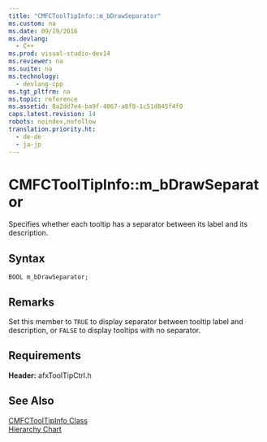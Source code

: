 ```yaml
---
title: "CMFCToolTipInfo::m_bDrawSeparator"
ms.custom: na
ms.date: 09/19/2016
ms.devlang: 
  - C++
ms.prod: visual-studio-dev14
ms.reviewer: na
ms.suite: na
ms.technology: 
  - devlang-cpp
ms.tgt_pltfrm: na
ms.topic: reference
ms.assetid: 8a2dd7e4-ba9f-4067-a8f0-1c51d845f4f0
caps.latest.revision: 14
robots: noindex,nofollow
translation.priority.ht: 
  - de-de
  - ja-jp
---
```

# CMFCToolTipInfo::m_bDrawSeparator
Specifies whether each tooltip has a separator between its label and its description.  
  
## Syntax  
  
```  
BOOL m_bDrawSeparator;  
```  
  
## Remarks  
 Set this member to `TRUE` to display separator between tooltip label and description, or `FALSE` to display tooltips with no separator.  
  
## Requirements  
 **Header:** afxToolTipCtrl.h  
  
## See Also  
 [CMFCToolTipInfo Class](../vs140/CMFCToolTipInfo-Class.md)   
 [Hierarchy Chart](../vs140/Hierarchy-Chart.md)